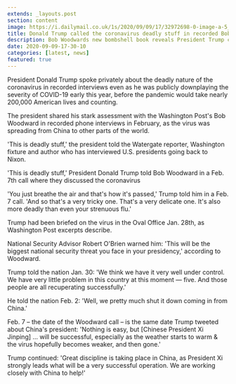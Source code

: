 ```yaml
---
extends: _layouts.post
section: content
image: https://i.dailymail.co.uk/1s/2020/09/09/17/32972698-0-image-a-5_1599668834161.jpg 
title: Donald Trump called the coronavirus deadly stuff in recorded Bob Woodward interviews in February 
description: Bob Woodwards new bombshell book reveals President Trump calling the coronavirus deadly stuff on the same day he predicted the virus would become weaker and then gone. 
date: 2020-09-09-17-30-10 
categories: [latest, news] 
featured: true 
--- 
```

President Donald Trump spoke privately about the deadly nature of the coronavirus in recorded interviews even as he was publicly downplaying the severity of COVID-19 early this year, before the pandemic would take nearly 200,000 American lives and counting.

The president shared his stark assessment with the Washington Post's Bob Woodward in recorded phone interviews in February, as the virus was spreading from China to other parts of the world. 

'This is deadly stuff,' the president told the Watergate reporter, Washington fixture and author who has interviewed U.S. presidents going back to Nixon. 

'This is deadly stuff,' President Donald Trump told Bob Woodward in a Feb. 7th call where they discussed the coronavirus

'You just breathe the air and that's how it's passed,' Trump told him in a Feb. 7 call. 'And so that's a very tricky one. That's a very delicate one. It's also more deadly than even your strenuous flu.'

Trump had been briefed on the virus in the Oval Office Jan. 28th, as Washington Post excerpts describe. 

National Security Advisor Robert O'Brien warned him: 'This will be the biggest national security threat you face in your presidency,' according to Woodward.

Trump told the nation Jan. 30: 'We think we have it very well under control. We have very little problem in this country at this moment — five. And those people are all recuperating successfully.'

He told the nation Feb. 2: 'Well, we pretty much shut it down coming in from China.' 

Feb. 7 – the date of the Woodward call – is the same date Trump tweeted about China's president: 'Nothing is easy, but [Chinese President Xi Jinping] … will be successful, especially as the weather starts to warm & the virus hopefully becomes weaker, and then gone.'

Trump continued: 'Great discipline is taking place in China, as President Xi strongly leads what will be a very successful operation. We are working closely with China to help!' 

